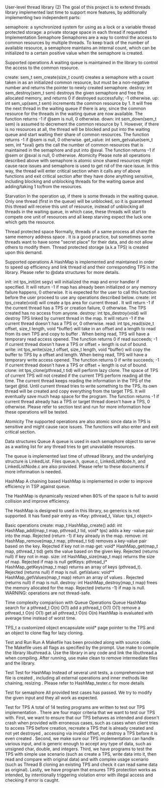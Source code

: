 User-level thread library (2)
The goal of this project is to extend threads library implemented last time to support more features, by additionally implementing two independent parts:

semaphore: a synchronized system for using as a lock or a variable
thread protected storage: a private storage space in each thread if requested
Implementation
Semaphore
Semaphores are a way to control the access to common resources by multiple threads. To keep track of the number of available resource, a semaphore maintains an internal count, which can be initialized to a certain positive value when the semaphore is created.

Supported operations
A waiting queue is maintained in the library to control the access to the common resource.

create: sem_t sem_create(size_t count) creates a semaphore with a count taken in as an initialized common resource, but must be a non-negative number and returns the pointer to newly created semaphore.
destroy: int sem_destroy(sem_t sem) destroys the given semaphore and free the allocated memory, and returns 0 if destroyed successfully; -1 otherwise.
up: int sem_up(sem_t sem) increments the common resource by 1. It will free the next thread in the waiting queue if there is any, since the common resource for the threads in the waiting queue are now available. The function returns -1 if @sem is null, 0 otherwise.
down: int sem_down(sem_t sem) is assumed to decrement the common resource by 1. However, if there is no resources at all, the thread will be blocked and put into the waiting queue and start waiting their share of common resources. The function returns -1 if @sem is null, 0 otherwise.
get_value: int sem_getvalue(sem_t sem, int *sval) gets the call the number of common resources that is maintained in the semaphore and put into @sval. The function returns -1 if @sem or @sval is null, 0 otherwise.
Atomicity
Please note all operations described above with semaphore is atomic since shared resources might cause race issues and semaphore is used to get rid of the race issue. In this way, the thread will enter critical section when it calls any of above functions and exit critical section after they have done anything sensitive, including blocking and unblocking threads for the waiting queue and adding/taking 1 to/from the resources.

Starvation
In the operation up, if there is some threads in the waiting queue. Only one thread (first in the queue) will be unblocked, so it is guaranteed this thread will receive this unit of resource, instead of unblocking all threads in the waiting queue, in which case, these threads will start to compete one unit of resources and all keep starving expect the luck one which gets the resource.

Thread protected space
Normally, threads of a same process all share the same memory address space . It is a good practice, but sometimes some threads want to have some "secret place" for their data, and do not allow others to modify them. Thread protected storage (a.k.a TPS) is created upon this demand.

Supported operations
A HashMap is implemented and maintained in order to speed up efficiency and link thread id and their corresponding TPS in the library. Please refer to @data structures for more details.

init: int tps_init(int segv) will initialized the map and error handler if specified. It will return -1 if map has already been initialized or any memory failure happens, 0 otherwise. It is expected for the user to call this function before the user proceed to use any operations described below.
create: int tps_create(void) will create a tps area for current thread . It will return -1 if the current thread has a TPS or creation failure, 0 otherwise. The TPS created has no access from anyone.
destroy: int tps_destroy(void) will destroy TPS linked by current thread in the map. It will return -1 if the current thread doesn't has a TPS or, 0 otherwise.
read: int tps_read(size_t offset, size_t length, void *buffer) will take in an offset and a length to read from its own TPS and copy to buffer . When being read, TPS will have a temporary read access opened. The function returns 0 if read succeeds; -1 if current thread doesn't have a TPS or offset + length is out of bound.
write: int tps_write(size_t offset, size_t length, void *buffer) will copy the buffer to TPS by a offset and length. When being read, TPS will have a temporary write access opened. The function returns 0 if write succeeds; -1 if current thread doesn't have a TPS or offset + length is out of bound.
clone: int tps_clone(pthread_t tid) will perform lazy clone. The space of TPS of current TPS will not created if the current TPS perform reading all the time. The current thread keeps reading the information in the TPS of the target @tid. Until current thread tries to write something to the TPS, its own thread will be created and copy everything from the target TPS. It will eventually save much heap space for the program. The function returns -1 if current thread already has a TPS or target thread doesn't have a TPS, 0 otherwise.
Please refer to section test and run for more information how these operations will be tested.

Atomicity
The supported operations are also atomic since data in TPS is sensitive and might cause race issues. The functions will also enter and exit critical section.

Data structures
Queue
A queue is used in each semaphore object to serve as a waiting list for any thread tries to get unavailable resources.

The queue is implemented last time of uthread library, and the underlying structure is LinkedList. Files queue.h, queue.c, LinkedListNode.h, and LinkedListNode.c are also provided. Please refer to these documents if more information is needed.

HashMap
A chaining based HashMap is implemented in order to improve efficiency in TSP against queue.

The HashMap is dynamically resized when 80% of the space is full to avoid collision and improve efficiency.

The HashMap is designed to used in this library, so generics is not supported. It has fixed pair entry as <Key: pthread_t, Value: tps_t object>

Basic operations
create: map_t HashMap_create()
add: int HashMap_add(map_t map, pthread_t tid, void* tps) adds a key -value pair into the map. Rejected (return -1) if key already in the map.
remove: int HashMap_remove(map_t map, pthread_t tid) removes a key-value pair based on the key. Rejected if key not in map
get: void* HashMap_get(map_t map, pthread_t tid) gets the value based on the given key. Rejected (returns null) if key not in map.
size: int HashMap_size(map_t map) returns the size of map. Rejected if map is null
getKeys: pthread_t* HashMap_getKeys(map_t map) returns an array of keys (pthread_t). Rejected (returns null) if map is null.
getValues: void** HashMap_getValues(map_t map) return an array of values . Rejected (returns null) if map is null.
destroy: int HashMap_destroy(map_t map) frees the memory allocated for the map. Rejected (returns -1) if map is null.
WARNING: operations are not thread-safe.

Time complexity comparison with Queue
Operations	Queue	HashMap
search for a pthread_t	O(n)	O(1)
add a pthread_t	O(1)	O(1)
remove a pthread_t	O(n)	O(1)
get all pthread_t	O(n)	O(n)
HashMap is evaluated with average time instead of worst time.

TPS_t
a customized object encapsulate void* page pointer to the TPS and an object to clone flag for lazy cloning.

Test and Run
Run
A Makefile has been provided along with source code. The Makefile uses all flags as specified by the prompt. Use make to compile the library libuthread.a. Use the library in any code and link the libuthread.a when compiling. After running, use make clean to remove intermediate files and the library.

Test
Test for HashMap
Instead of several unit tests, a comprehensive test file is created , including all external operations and inner methods like chaining, resizing . Please refer to HashMap_tester.c for more details

Test for semaphore
All provided test cases has passed. We try to modify the given input and they all work as expected.

Test for TPS
A total of 14 testing programs are written to test our TPS implementation . There are four major criteria that we want to test our TPS with. First, we want to ensure that our TPS behaves as intended and doesn't crash when provided with erroneous cases, such as cases when client tries to access TPS before creation, recreate a TPS that is already created and not yet destroyed , accessing via invalid offset, or destroy a TPS before it is even created . Second, we make sure our TPS implementation can handle various input, and is generic enough to accept any type of data, such as unsigned char, double, and integers. Third, we have programs to test the TPS with simple use scenario (such as create a TPS, write data into it, then read and compare with original data) and with complex usage scenario (such as Thread B cloning an existing TPS and check it can read same data as original). Lastly, we have program that ensures TPS protection works as intended, by intentionally triggering violation error with illegal access and checking if error is caught.
